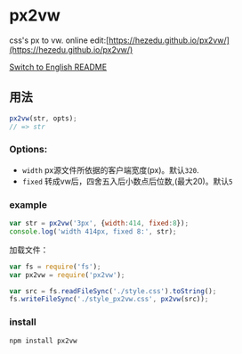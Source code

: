 # px2vw
css's px to vw. online edit:[https://hezedu.github.io/px2vw/](https://hezedu.github.io/px2vw/)

[Switch to English README](README-en.md)
## 用法
```js
px2vw(str, opts);
// => str
```
### Options:
* `width`  px源文件所依据的客户端宽度(px)。默认`320`. 
* `fixed`  转成vw后，四舍五入后小数点后位数,(最大20)。默认`5`

### example
```js
var str = px2vw('3px', {width:414, fixed:8});
console.log('width 414px, fixed 8:', str);
```
加载文件：
```js
var fs = require('fs');
var px2vw = require('px2vw');

var src = fs.readFileSync('./style.css').toString();
fs.writeFileSync('./style_px2vw.css', px2vw(src));
```
### install
`npm install px2vw`
